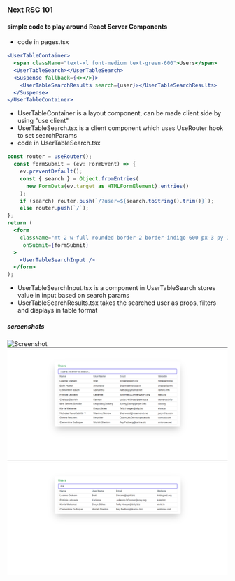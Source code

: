 ### Next RSC 101

#### simple code to play around React Server Components

- code in pages.tsx

```jsx
<UserTableContainer>
  <span className="text-xl font-medium text-green-600">Users</span>
  <UserTableSearch></UserTableSearch>
  <Suspense fallback={<></>}>
    <UserTableSearchResults search={user}></UserTableSearchResults>
  </Suspense>
</UserTableContainer>
```

- UserTableContainer is a layout component, can be made client side by using "use client"
- UserTableSearch.tsx is a client component which uses UseRouter hook to set searchParams
- code in UserTableSearch.tsx

```jsx
const router = useRouter();
  const formSubmit = (ev: FormEvent) => {
    ev.preventDefault();
    const { search } = Object.fromEntries(
      new FormData(ev.target as HTMLFormElement).entries()
    );
    if (search) router.push(`/?user=${search.toString().trim()}`);
    else router.push(`/`);
};
return (
  <form
    className="mt-2 w-full rounded border-2 border-indigo-600 px-3 py-1 transition duration-300 focus-within:ring-1 focus-within:ring-indigo-600 focus-within:ring-offset-2 focus-within:ring-offset-indigo-50"
     onSubmit={formSubmit}
  >
    <UserTableSearchInput />
  </form>
);
```

- UserTableSearchInput.tsx is a component in UserTableSearch stores value in input based on search params
- UserTableSearchResults.tsx takes the searched user as props, filters and displays in table format 

##### screenshots

![Screenshot](https://github.com/gouthamrangarajan/reactjs/blob/main/next-rsc-101/react_rsc.gif)
![Screenshot](https://github.com/gouthamrangarajan/reactjs/blob/main/next-rsc-101/Screenshot1.png)
![Screenshot](https://github.com/gouthamrangarajan/reactjs/blob/main/next-rsc-101/Screenshot2.png)
